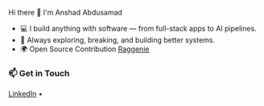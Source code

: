 Hi there 👋 I'm Anshad Abdusamad

- 💻 I build anything with software — from full-stack apps to AI pipelines.
- 🚀 Always exploring, breaking, and building better systems.
- 🌍 Open Source Contribution [Raggenie](https://github.com/OnepaneAI/raggenie) 


### 📫 Get in Touch

[LinkedIn](https://www.linkedin.com/in/anshad-abdusamad-3b5220125/) • 


<!--
**stablelane/stablelane** is a ✨ _special_ ✨ repository because its `README.md` (this file) appears on your GitHub profile.

Here are some ideas to get you started:

- 🔭 I’m currently working on ...
- 🌱 I’m currently learning ...
- 👯 I’m looking to collaborate on ...
- 🤔 I’m looking for help with ...
- 💬 Ask me about ...
- 📫 How to reach me: ...
- 😄 Pronouns: ...
- ⚡ Fun fact: ...
-->
